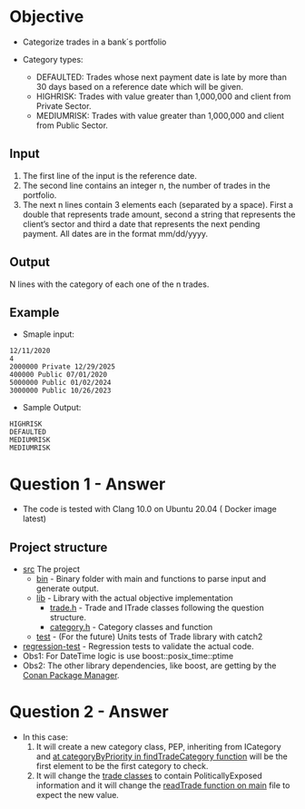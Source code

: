 

# Objective 

- Categorize trades in a bank´s portfolio

- Category types: 
   - DEFAULTED: Trades whose next payment date is late by more than 30 days based on a reference date which will be given.
   - HIGHRISK: Trades with value greater than 1,000,000 and client from Private Sector.
   - MEDIUMRISK: Trades with value greater than 1,000,000 and client from Public Sector.


## Input

1. The first line of the input is the reference date.
2. The second line contains an integer n, the number of trades in the portfolio. 
3. The next n lines contain 3 elements each (separated by a space). First a double that represents trade amount, second a string that represents the client’s sector and third a date that represents the next pending payment. All dates are in the format mm/dd/yyyy.

## Output

N lines with the category of each one of the n trades.

## Example   

- Smaple input:

```
12/11/2020
4
2000000 Private 12/29/2025
400000 Public 07/01/2020
5000000 Public 01/02/2024
3000000 Public 10/26/2023
```

- Sample Output:

```
HIGHRISK
DEFAULTED
MEDIUMRISK
MEDIUMRISK
```

# Question 1 - Answer

- The code is tested with Clang 10.0 on Ubuntu 20.04 ( Docker image latest)

## Project structure

- [src](./src) The project 
   - [bin](./src/bin) - Binary folder with main and functions to parse input and generate output.
   - [lib](./src/lib) - Library with the actual objective implementation  
      - [trade.h](./src/lib/trade.h) - Trade and ITrade classes following the question structure. 
      - [category.h](./src/lib/category.h) - Category classes and function
   - [test](./src/test) - (For the future) Units tests of Trade library with catch2
- [regression-test](./regression-test) - Regression tests to validate the actual code.
- Obs1: For DateTime logic is use boost::posix_time::ptime
- Obs2: The other library dependencies, like boost, are getting by the [Conan Package Manager](https://conan.io/).

# Question 2 - Answer 

- In this case:
   1. It will create a new category class, PEP, inheriting from ICategory and [at categoryByPriority in findTradeCategory function](./src/lib/category.cpp#L46) will be the first element to be the first category to check. 
   2. It will change the [trade classes](./src/lib/trade.h) to contain PoliticallyExposed information and it will change the [readTrade function on main](./src/bin/main.cpp#L65) file to expect the new value.

